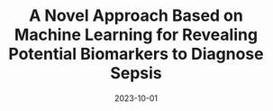 ---
title: "A Novel Approach Based on Machine Learning for Revealing Potential Biomarkers to Diagnose Sepsis"
collection: publications
permalink: /publication/paper7
excerpt: 'This work is extended version of SoICT conference paper'
date: 2023-10-01
venue: 'On Finishing'
paperurl: 'https://longvd336.github.io/files/paper3.pdf'
citation: 'Please cite this paper via IEEE citation format'
---